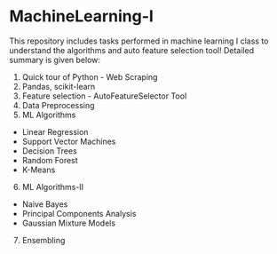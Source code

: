 # MachineLearning-I
This repository includes tasks performed in machine learning I class to understand the algorithms and auto feature selection tool! 
Detailed summary is given below:
1. Quick tour of Python - Web Scraping
2. Pandas, scikit-learn
3. Feature selection - AutoFeatureSelector Tool
4. Data Preprocessing
5. ML Algorithms
  - Linear Regression
  - Support Vector Machines
  - Decision Trees
  - Random Forest
  - K-Means
6. ML Algorithms-II
  - Naive Bayes
  - Principal Components Analysis
  - Gaussian Mixture Models
7. Ensembling
